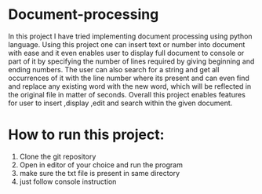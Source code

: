 # Document-processing
 In this project I have tried implementing document processing using python language. Using this project one can insert text or number into document with ease and it even enables user to display full document to console or part of it by specifying the number of lines required by giving beginning and ending numbers. The user can also search for a string and get all occurrences of it with the line number where its present and can even find and replace any existing word with the new word, which will be reflected in the original file in matter of seconds. Overall this project enables features for user to insert ,display ,edit and search within the given document.
 
# How to run this project:

1. Clone the git repository
2. Open in editor of your choice and run the program
3. make sure the txt file is present in same directory
4. just follow console instruction
